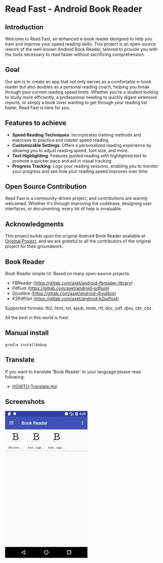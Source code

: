 
# Read Fast - Android Book Reader

## Introduction
Welcome to Read Fast, an enhanced e-book reader designed to help you train and improve your speed reading skills. 
This project is an open-source rework of the well-known Android Book Reader, tailored to provide you with the tools necessary to read faster without sacrificing comprehension.

## Goal
Our aim is to create an app that not only serves as a comfortable e-book reader but also doubles as a personal reading coach, 
helping you break through your current reading speed limits. Whether you're a student looking to study more efficiently, 
a professional needing to quickly digest extensive reports, or simply a book lover wanting to get through your reading list faster, Read Fast is here for you.

## Features to achieve
- **Speed Reading Techniques**: Incorporates training methods and exercises to practice and master speed reading.
- **Customizable Settings**: Offers a personalized reading experience by allowing you to adjust reading speed, font size, and more.
- **Text Highlighting**: Features guided reading with highlighted text to promote a quicker pace and aid in visual tracking.
- **Progress Tracking**: Logs your reading sessions, enabling you to monitor your progress and see how your reading speed improves over time.

## Open Source Contribution
Read Fast is a community-driven project, and contributions are warmly welcomed. Whether it's through improving the codebase, designing user interfaces, or documenting, every bit of help is invaluable.

## Acknowledgments
This project builds upon the original Android Book Reader available at [Original Project](https://gitlab.com/axet/android-book-reader), and we are grateful to all the contributors of the original project for their groundwork.

## Book Reader

Book Reader simple UI. Based on many open-source projects:

  * FBReader (https://gitlab.com/axet/android-fbreader-library)
  * Pdfium (https://gitlab.com/axet/android-pdfium)
  * Djvulibre (https://gitlab.com/axet/android-djvulibre)
  * K2PdfOpt (https://gitlab.com/axet/android-k2pdfopt)

Supported formats: fb2, html, txt, epub, mobi, rtf, doc, pdf, djvu, cbr, cbz.

All the best in this world is free!

## Manual install

    gradle installDebug

## Translate

If you want to translate 'Book Reader' to your language  please read following:

  * [HOWTO-Translate.md](/docs/HOWTO-Translate.md)

## Screenshots

![shot](/docs/shot.png)


